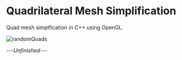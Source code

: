 # Quadrilateral Mesh Simplification

Quad mesh simplfication in C++ using OpenGL.

![randomQuads](https://user-images.githubusercontent.com/38942504/230527919-b403ad22-ab64-4017-913c-3b24cc37ecbd.png)

---*Unfinished*---
